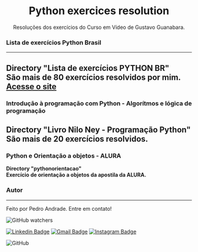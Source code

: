 <h1 align="center">Python exercices resolution</h1>
<p align="center">Resoluções dos exercícios do Curso em Vídeo de Gustavo Guanabara.</p>

### Lista de exercícios Python Brasil
---
<b>Directory "Lista de exercícios PYTHON BR"</b><br>
<b>São mais de 80 exercícios resolvidos por mim.</b><br>
<a href="https://wiki.python.org.br/ListaDeExercicios" title="Site"><b>Acesse o site</b></a></br>
---
### Introdução à programação com Python - Algorítmos e lógica de programação
<b>Directory "Livro Nilo Ney - Programação Python"</b><br>
<b>São mais de 20 exercícios resolvidos.</b><br>
---
### Python e Orientação a objetos - ALURA
<b>Directory "pythonorientacao"</b><br>
<b>Exercício de orientação a objetos da apostila da ALURA.</b><br>


### Autor
---

Feito por Pedro Andrade. Entre em contato!

<img alt="GitHub watchers" src="https://img.shields.io/github/watchers/wartrax13/Python-Exercicios-Curso?style=social">

[![Linkedin Badge](https://img.shields.io/badge/Pedro%20Andrade-Linkedin-blue?style=flat-square&logo=Linkedin&logoColor=white&link=https://www.linkedin.com/in/pedro-moises-andrade-dos-santos-0151a7148/)](https://www.linkedin.com/in/pedro-moises-andrade-dos-santos-0151a7148/) 
[![Gmail Badge](https://img.shields.io/badge/-pedro.moisesandrade%40gmail.com-red?style=flat-square&logo=Gmail&logoColor=white&link=mailto:pedro.moisesandrade@gmail.com)](mailto:pedro.moisesandrade@gmail.com)
[![Instagram Badge](https://img.shields.io/badge/-%40pedrotaquig-purple?style=flat-square&labelColor=8a3ab9&logo=instagram&logoColor=white&link=https://www.instagram.com/pedrotaquig/)](https://www.instagram.com/pedrotaquig/)

<img alt="GitHub" src="https://img.shields.io/github/license/wartrax13/Python-Exercicios-Curso">
